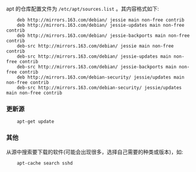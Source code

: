 
apt 的仓库配置文件为 `/etc/apt/sources.list` 。其内容格式如下:
```shell
    deb http://mirrors.163.com/debian/ jessie main non-free contrib
    deb http://mirrors.163.com/debian/ jessie-updates main non-free contrib
    deb http://mirrors.163.com/debian/ jessie-backports main non-free contrib
    deb-src http://mirrors.163.com/debian/ jessie main non-free contrib
    deb-src http://mirrors.163.com/debian/ jessie-updates main non-free contrib
    deb-src http://mirrors.163.com/debian/ jessie-backports main non-free contrib
    deb http://mirrors.163.com/debian-security/ jessie/updates main non-free contrib
    deb-src http://mirrors.163.com/debian-security/ jessie/updates main non-free contrib
```


### 更新源
```shell
    apt-get update
```


### 其他
从源中搜索要下载的软件(可能会出现很多，选择自己需要的种类或版本)，如:
```shell
    apt-cache search sshd
```
